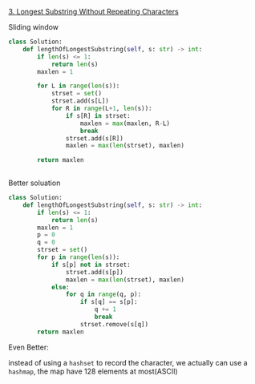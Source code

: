 [3. Longest Substring Without Repeating Characters](https://leetcode.com/problems/longest-substring-without-repeating-characters/)

Sliding window

```py
class Solution:
    def lengthOfLongestSubstring(self, s: str) -> int:
        if len(s) <= 1:
            return len(s)
        maxlen = 1

        for L in range(len(s)):
            strset = set()
            strset.add(s[L])
            for R in range(L+1, len(s)):
                if s[R] in strset:
                    maxlen = max(maxlen, R-L)
                    break
                strset.add(s[R])
                maxlen = max(len(strset), maxlen)

        return maxlen
        
```

Better soluation

```py
class Solution:
    def lengthOfLongestSubstring(self, s: str) -> int:
        if len(s) <= 1:
            return len(s)
        maxlen = 1
        p = 0
        q = 0
        strset = set()
        for p in range(len(s)):
            if s[p] not in strset:
                strset.add(s[p])
                maxlen = max(len(strset), maxlen)
            else:
                for q in range(q, p):
                    if s[q] == s[p]:
                        q += 1
                        break
                    strset.remove(s[q])
        return maxlen
```

Even Better:

instead of using a `hashset` to record the character, we actually can use a `hashmap`, the map have 128 elements at most(ASCII)
